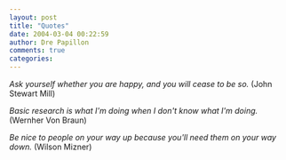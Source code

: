 ```yaml
---
layout: post
title: "Quotes"
date: 2004-03-04 00:22:59
author: Dre Papillon
comments: true
categories: 
---
```



*Ask yourself whether you are happy, and you will cease to be so.*  (John Stewart Mill)

*Basic research is what I'm doing when I don't know what I'm doing.*  (Wernher Von Braun)

*Be nice to people on your way up because you'll need them on your way down.*  (Wilson Mizner)